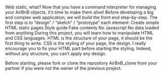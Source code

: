 Web static, what?
Now that you have a command interpreter for managing your AirBnB objects, it’s time to make them alive!
Before developing a big and complex web application, we will build the front end step-by-step.
The first step is to “design” / “sketch” / “prototype” each element:
Create simple HTML static pages
Style guide
Fake contents
No Javascript
No data loaded from anything
During this project, you will learn how to manipulate HTML and CSS languages. HTML is the structure of your page, it should be the first thing to write. CSS is the styling of your page, the design. I really encourage you to fix your HTML part before starting the styling. Indeed, without any structure, you can’t apply any design.

Before starting, please fork or clone the repository AirBnB_clone from your partner if you were not the owner of the previous project.
